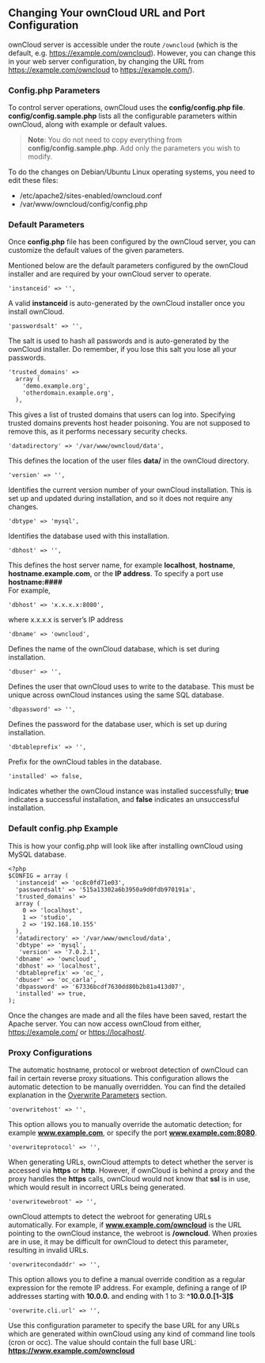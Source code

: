 ## Changing Your ownCloud URL and Port Configuration  
ownCloud server is accessible under the route `/owncloud` (which is the default, e.g. <https://example.com/owncloud>). However, you can change this in your web server configuration, by changing the URL from <https://example.com/owncloud> to <https://example.com/>).  

### Config.php Parameters    
To control server operations, ownCloud uses the **config/config.php file**. **config/config.sample.php** lists all the configurable parameters within ownCloud, along with example or default values.  

>**Note**: You do not need to copy everything from **config/config.sample.php**. Add only the parameters you wish to modify.  

To do the changes on Debian/Ubuntu Linux operating systems, you need to edit these files:
-	/etc/apache2/sites-enabled/owncloud.conf  
-	/var/www/owncloud/config/config.php  

### Default Parameters   
Once **config.php** file has been configured by the ownCloud server, you can customize the default values of the given parameters.  

Mentioned below are the default parameters configured by the ownCloud installer and are required by your ownCloud server to operate. 

    'instanceid' => '',
A valid **instanceid** is auto-generated by the ownCloud installer once you install ownCloud.  

    'passwordsalt' => '',
The salt is used to hash all passwords and is auto-generated by the ownCloud installer. Do remember, if you lose this salt you lose all your passwords.  

    'trusted_domains' =>
      array (
        'demo.example.org',
        'otherdomain.example.org',
      ),
This gives a list of trusted domains that users can log into. Specifying trusted domains prevents host header poisoning. You are not supposed to remove this, as it performs necessary security checks.

    'datadirectory' => '/var/www/owncloud/data',
This defines the location of the user files **data/** in the ownCloud directory.

    'version' => '',
Identifies the current version number of your ownCloud installation. This is set up and updated during installation, and so it does not require any changes.

    'dbtype' => 'mysql',
Identifies the database used with this installation.  

    'dbhost' => '',  
This defines the host server name, for example **localhost**, **hostname**, **hostname.example.com**, or the **IP address**. To specify a port use **hostname:####**  
For example,
    
    'dbhost' => 'x.x.x.x:8080',
where x.x.x.x is server’s IP address  
                 
    'dbname' => 'owncloud',      
Defines the name of the ownCloud database, which is set during installation. 

    'dbuser' => '',
Defines the user that ownCloud uses to write to the database. This must be unique across ownCloud instances using the same SQL database.

    'dbpassword' => '',
Defines the password for the database user, which is set up during installation.
  
    'dbtableprefix' => '',
Prefix for the ownCloud tables in the database.

    'installed' => false,
Indicates whether the ownCloud instance was installed successfully; **true** indicates a successful installation, and **false** indicates an unsuccessful installation.    

### Default config.php Example
This is how your config.php will look like after installing ownCloud using MySQL database.

    <?php
    $CONFIG = array (
      'instanceid' => 'oc8c0fd71e03',
      'passwordsalt' => '515a13302a6b3950a9d0fdb970191a',
      'trusted_domains' =>
      array (
        0 => 'localhost',
        1 => 'studio',
        2 => '192.168.10.155'
      ),
      'datadirectory' => '/var/www/owncloud/data',
      'dbtype' => 'mysql',
       'version' => '7.0.2.1',
      'dbname' => 'owncloud',
      'dbhost' => 'localhost',
      'dbtableprefix' => 'oc_',
      'dbuser' => 'oc_carla',
      'dbpassword' => '67336bcdf7630dd80b2b81a413d07',
      'installed' => true,
    );  
    
Once the changes are made and all the files have been saved, restart the Apache server. You can now access ownCloud from either, <https://example.com/> or <https://localhost/>.  

### Proxy Configurations  
The automatic hostname, protocol or webroot detection of ownCloud can fail in certain reverse proxy situations. This configuration allows the automatic detection to be manually overridden. You can find the detailed explanation in the [Overwrite Parameters]( https://doc.owncloud.org/server/10.0/admin_manual/configuration/server/reverse_proxy_configuration.html#overwrite-parameters) section.  

    'overwritehost' => '',
This option allows you to manually override the automatic detection; for example **www.example.com**, or specify the port **www.example.com:8080**.

    'overwriteprotocol' => '',  
When generating URLs, ownCloud attempts to detect whether the server is accessed via **https** or **http**. However, if ownCloud is behind a proxy and the proxy handles the **https** calls, ownCloud would not know that **ssl** is in use, which would result in incorrect URLs being generated.  

    'overwritewebroot' => '',
ownCloud attempts to detect the webroot for generating URLs automatically.
For example, if **www.example.com/owncloud** is the URL pointing to the ownCloud instance, the webroot is **/owncloud**. When proxies are in use, it may be difficult for ownCloud to detect this parameter, resulting in invalid URLs.

    'overwritecondaddr' => '',
This option allows you to define a manual override condition as a regular expression for the remote IP address. For example, defining a range of IP addresses starting with **10.0.0.** and ending with 1 to 3: **^10\.0\.0\.[1-3]$**

    'overwrite.cli.url' => '',
Use this configuration parameter to specify the base URL for any URLs which are generated within ownCloud using any kind of command line tools (cron or occ). The value should contain the full base URL: **https://www.example.com/owncloud**



